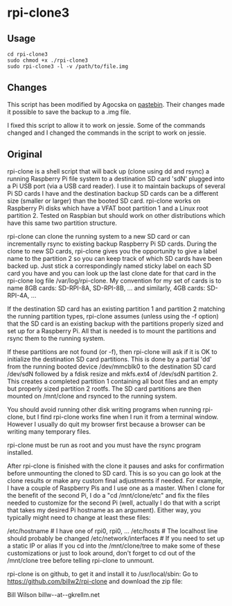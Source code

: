 # rpi-clone3

## Usage

```
cd rpi-clone3
sudo chmod +x ./rpi-clone3
sudo rpi-clone3 -l -v /path/to/file.img
```
## Changes
This script has been modified by Agocska on [pastebin](http://pastebin.com/JUSawD2m). Their changes made it possible to save the backup to a .img file.

I fixed this script to allow it to work on jessie. Some of the commands changed and I changed the commands in the script to work on jessie.

## Original
rpi-clone is a shell script that will back up (clone using dd and rsync) a running Raspberry Pi file system to a destination SD card 'sdN' plugged into a Pi USB port (via a USB card reader). I use it to maintain backups of several Pi SD cards I have and the destination backup SD cards can be a different size (smaller or larger) than the booted SD card. rpi-clone works on Raspberry Pi disks which have a VFAT boot partition 1 and a Linux root partition 2. Tested on Raspbian but should work on other distributions which have this same two partition structure.

rpi-clone can clone the running system to a new SD card or can incrementally rsync to existing backup Raspberry Pi SD cards. During the clone to new SD cards, rpi-clone gives you the opportunity to give a label name to the partition 2 so you can keep track of which SD cards have been backed up. Just stick a correspondingly named sticky label on each SD card you have and you can look up the last clone date for that card in the rpi-clone log file /var/log/rpi-clone. My convention for my set of cards is to name 8GB cards: SD-RPI-8A, SD-RPI-8B, ... and similarly, 4GB cards: SD-RPI-4A, ...

If the destination SD card has an existing partition 1 and partition 2 matching the running partition types, rpi-clone assumes (unless using the -f option) that the SD card is an existing backup with the partitions properly sized and set up for a Raspberry Pi. All that is needed is to mount the partitions and rsync them to the running system.

If these partitions are not found (or -f), then rpi-clone will ask if it is OK to initialize the destination SD card partitions. This is done by a partial 'dd' from the running booted device /dev/mmcblk0 to the destination SD card /dev/sdN followed by a fdisk resize and mkfs.ext4 of /dev/sdN partition 2. This creates a completed partition 1 containing all boot files and an empty but properly sized partition 2 rootfs. The SD card partitions are then mounted on /mnt/clone and rsynced to the running system.

You should avoid running other disk writing programs when running rpi-clone, but I find rpi-clone works fine when I run it from a terminal window. However I usually do quit my browser first because a browser can be writing many temporary files.

rpi-clone must be run as root and you must have the rsync program installed.

After rpi-clone is finished with the clone it pauses and asks for confirmation before unmounting the cloned to SD card. This is so you can go look at the clone results or make any custom final adjustments if needed. For example, I have a couple of Raspberry Pis and I use one as a master. When I clone for the benefit of the second Pi, I do a "cd /mnt/clone/etc" and fix the files needed to customize for the second Pi (well, actually I do that with a script that takes my desired Pi hostname as an argument). Either way, you typically might need to change at least these files:

/etc/hostname           # I have one of rpi0, rpi0, ...
/etc/hosts              # The localhost line should probably be changed
/etc/network/interfaces # If you need to set up a static IP or alias
If you cd into the /mnt/clone/tree to make some of these customizations or just to look around, don't forget to cd out of the /mnt/clone tree before telling rpi-clone to unmount.

rpi-clone is on github, to get it and install it to /usr/local/sbin: Go to https://github.com/billw2/rpi-clone and download the zip file:

Bill Wilson billw--at--gkrellm.net